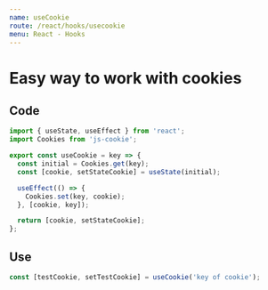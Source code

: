 ```yaml
---
name: useCookie
route: /react/hooks/usecookie
menu: React - Hooks
---
```


# Easy way to work with cookies

## Code

```javascript
import { useState, useEffect } from 'react';
import Cookies from 'js-cookie';

export const useCookie = key => {
  const initial = Cookies.get(key);
  const [cookie, setStateCookie] = useState(initial);

  useEffect(() => {
    Cookies.set(key, cookie);
  }, [cookie, key]);

  return [cookie, setStateCookie];
};
```

## Use

```javascript
const [testCookie, setTestCookie] = useCookie('key of cookie');
```
